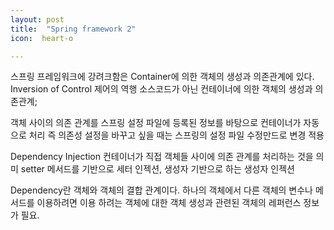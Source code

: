 ```yaml
---
layout: post
title:  "Spring framework 2"
icon:  heart-o

---
```


스프링 프레임워크에 강려크함은 Container에 의한 객체의 생성과 의존관계에 있다.
Inversion of Control 제어의 역행
소스코드가 아닌 컨테이너에 의한 객체의 생성과 의존관계;


객체 사이의 의존 관계를 스프링 설정 파일에 등록된 정보를 바탕으로 컨테이너가 자동으로 처리
즉 의존성 설정을 바꾸고 싶을 때는 스프링의 설정 파일 수정만드로 변경 적용

Dependency Injection
컨테이너가 직접 객체들 사이에 의존 관계를 처리하는 것을 의미 setter 메서드를 기반으로 세터 인젝션,
생성자 기반으로 하는 생성자 인젝션

Dependency란 객체와 객체의 결합 관계이다. 하나의 객체에서 다른 객체의 변수나 메서드를 이용하려면 이용 하려는
객체에 대한 객체 생성과 관련된 객체의 레퍼런스 정보가 필요.
